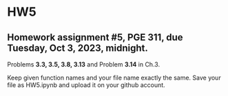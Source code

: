 # HW5

## Homework assignment #5, PGE 311, due Tuesday, Oct 3, 2023, midnight.
Problems **3.3, 3.5, 3.8, 3.13** and Problem **3.14** in Ch.3. 

Keep given function names and your file name exactly the same. Save your file as HW5.ipynb and upload it on your github account.
